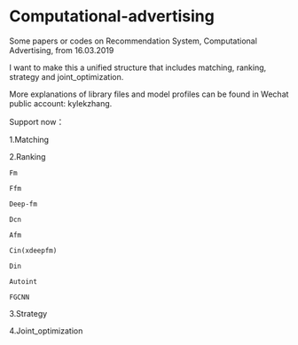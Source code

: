 # Computational-advertising
Some papers or codes on Recommendation System, Computational Advertising, from 16.03.2019

I want to make this a unified structure that includes matching, ranking, strategy and joint_optimization. 

More explanations of library files and model profiles can be found in Wechat public account: kylekzhang.


Support now：

1.Matching

2.Ranking

    Fm
  
    Ffm
  
    Deep-fm
  
    Dcn
  
    Afm
  
    Cin(xdeepfm)
  
    Din
    
    Autoint
    
    FGCNN
    

3.Strategy


4.Joint_optimization


